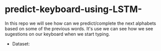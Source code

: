 # predict-keyboard-using-LSTM-

In this repo we will see how can we predict/complete the next alphabets based on some of the previous words. It's use we can see how we see sugestions on our keyboard when we start typing.

* Dataset:
